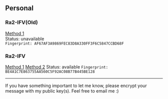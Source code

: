## Personal

### Ra2-IFV(Old)

[Method 1](Ra2-IFV_0x7CCBD68F_public.asc)  
Status: unavailable  
`Fingerprint: AF67AF3A9869FEC83D8A330FF3F6C5847CCBD68F`

### Ra2-IFV

[Method 1](Ra2-IFV_0x7CCBD68F_public.asc)
[Method 2](https://github.com/Ra2-IFV.gpg)
Status: available
`Fingerprint: BE4A1C7E863755AA560C5F92AC08B77B445BE128`

---
If you have something important to let me know, please encrypt your message with my public key(s). Feel free to email me :)  
